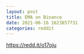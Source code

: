 ```yaml
--- 
layout: post 
title: EMA on Binance 
date: 2021-06-16 1623857731 
categories: reddit 
--- 
```

https://redd.it/o17oju